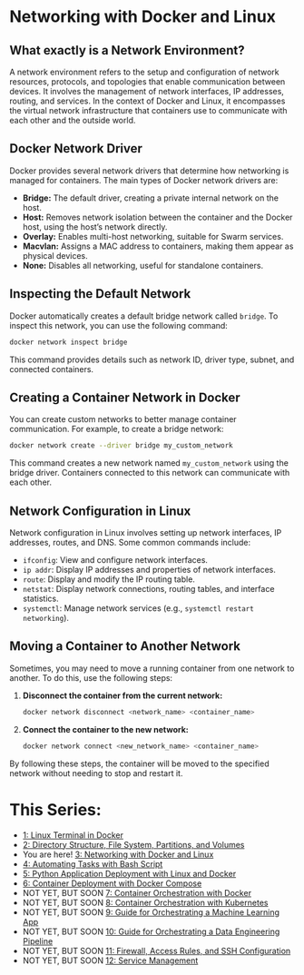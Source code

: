 # Networking with Docker and Linux

## What exactly is a Network Environment?
A network environment refers to the setup and configuration of network resources, protocols, and topologies that enable communication between devices. It involves the management of network interfaces, IP addresses, routing, and services. In the context of Docker and Linux, it encompasses the virtual network infrastructure that containers use to communicate with each other and the outside world.

## Docker Network Driver
Docker provides several network drivers that determine how networking is managed for containers. The main types of Docker network drivers are:
- **Bridge:** The default driver, creating a private internal network on the host.
- **Host:** Removes network isolation between the container and the Docker host, using the host’s network directly.
- **Overlay:** Enables multi-host networking, suitable for Swarm services.
- **Macvlan:** Assigns a MAC address to containers, making them appear as physical devices.
- **None:** Disables all networking, useful for standalone containers.

## Inspecting the Default Network
Docker automatically creates a default bridge network called `bridge`. To inspect this network, you can use the following command:
```sh
docker network inspect bridge
```
This command provides details such as network ID, driver type, subnet, and connected containers.

## Creating a Container Network in Docker
You can create custom networks to better manage container communication. For example, to create a bridge network:
```sh
docker network create --driver bridge my_custom_network
```
This command creates a new network named `my_custom_network` using the bridge driver. Containers connected to this network can communicate with each other.

## Network Configuration in Linux
Network configuration in Linux involves setting up network interfaces, IP addresses, routes, and DNS. Some common commands include:
- `ifconfig`: View and configure network interfaces.
- `ip addr`: Display IP addresses and properties of network interfaces.
- `route`: Display and modify the IP routing table.
- `netstat`: Display network connections, routing tables, and interface statistics.
- `systemctl`: Manage network services (e.g., `systemctl restart networking`).

## Moving a Container to Another Network
Sometimes, you may need to move a running container from one network to another. To do this, use the following steps:
1. **Disconnect the container from the current network:**
   ```sh
   docker network disconnect <network_name> <container_name>
   ```
2. **Connect the container to the new network:**
   ```sh
   docker network connect <new_network_name> <container_name>
   ```

By following these steps, the container will be moved to the specified network without needing to stop and restart it.

# This Series:
- [1: Linux Terminal in Docker](https://github.com/Caio-Felice-Cunha/Linux-Operating-System-Docker-and-Kubernetes/tree/main/01-Linux-Management-With-Docker)
- [2: Directory Structure, File System, Partitions, and Volumes](https://github.com/Caio-Felice-Cunha/Linux-Operating-System-Docker-and-Kubernetes/tree/main/02-Linux-Docker-Filesystem)
- You are here! [3: Networking with Docker and Linux](https://github.com/Caio-Felice-Cunha/Linux-Operating-System-Docker-and-Kubernetes/tree/main/03%20-%20Networking%20with%20Docker%20and%20Linux)
- [4: Automating Tasks with Bash Script](https://github.com/Caio-Felice-Cunha/Linux-Operating-System-Docker-and-Kubernetes/tree/main/04%20-%20CreatingBash%20Scripts%20for%20Automation)
- [5: Python Application Deployment with Linux and Docker](https://github.com/Caio-Felice-Cunha/Linux-Operating-System-Docker-and-Kubernetes/tree/main/05%20-%20Deploying%20Python%20Applications%20with%20Linux%20and%20Docker)
- [6: Container Deployment with Docker Compose](https://github.com/Caio-Felice-Cunha/Linux-Operating-System-Docker-and-Kubernetes/tree/main/06%20-%20Container%20Deployment%20with%20Docker%20Compose)
- NOT YET, BUT SOON [7: Container Orchestration with Docker]()
- NOT YET, BUT SOON [8: Container Orchestration with Kubernetes]()
- NOT YET, BUT SOON [9: Guide for Orchestrating a Machine Learning App]()
- NOT YET, BUT SOON [10: Guide for Orchestrating a Data Engineering Pipeline]()
- NOT YET, BUT SOON [11: Firewall, Access Rules, and SSH Configuration]()
- NOT YET, BUT SOON [12: Service Management]()
